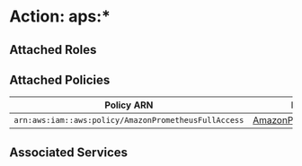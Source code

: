 # Action: aps:*

## Attached Roles

## Attached Policies

| Policy ARN | Policy Name |
|------------|-------------|
| `arn:aws:iam::aws:policy/AmazonPrometheusFullAccess` | [AmazonPrometheusFullAccess](../policies.md#amazonprometheusfullaccess) |

## Associated Services

